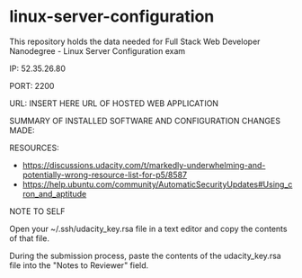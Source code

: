 # linux-server-configuration
This repository holds the data needed for Full Stack Web Developer Nanodegree - Linux Server Configuration exam

IP: 52.35.26.80

PORT:  2200

URL: INSERT HERE URL OF HOSTED WEB APPLICATION

SUMMARY OF INSTALLED SOFTWARE AND CONFIGURATION CHANGES MADE:

RESOURCES:
* https://discussions.udacity.com/t/markedly-underwhelming-and-potentially-wrong-resource-list-for-p5/8587
* https://help.ubuntu.com/community/AutomaticSecurityUpdates#Using_cron_and_aptitude

NOTE TO SELF

Open your ~/.ssh/udacity_key.rsa file in a text editor and copy the contents of that file.

During the submission process, paste the contents of the udacity_key.rsa file into the "Notes to Reviewer" field.
